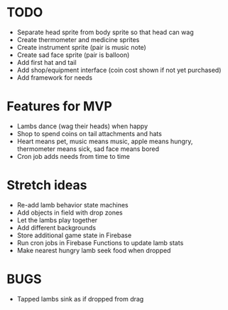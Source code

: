 # TODO

- Separate head sprite from body sprite so that head can wag
- Create thermometer and medicine sprites
- Create instrument sprite (pair is music note)
- Create sad face sprite (pair is balloon)
- Add first hat and tail
- Add shop/equipment interface (coin cost shown if not yet purchased)
- Add framework for needs

# Features for MVP

- Lambs dance (wag their heads) when happy
- Shop to spend coins on tail attachments and hats
- Heart means pet, music means music, apple means hungry, thermometer means sick, sad face means bored
- Cron job adds needs from time to time

# Stretch ideas

- Re-add lamb behavior state machines
- Add objects in field with drop zones
- Let the lambs play together
- Add different backgrounds
- Store additional game state in Firebase
- Run cron jobs in Firebase Functions to update lamb stats
- Make nearest hungry lamb seek food when dropped

# BUGS
- Tapped lambs sink as if dropped from drag